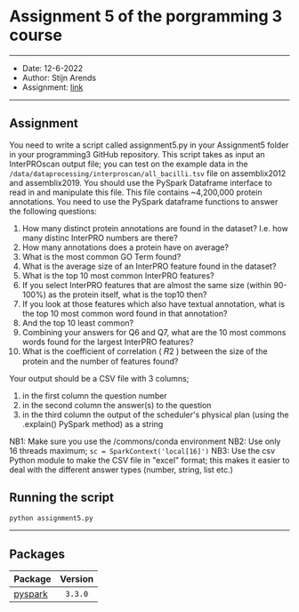 # Assignment 5 of the porgramming 3 course
* * *

* Date: 12-6-2022
* Author: Stijn Arends
* Assignment: [link](https://bioinf.nl/~martijn/master/programming3/prog3.html)

* * *
## Assignment

You need to write a script called assignment5.py in your Assignment5 folder in your programming3 GitHub repository. This script takes as input an InterPROscan output file; you can test on the example data in the `/data/dataprocessing/interproscan/all_bacilli.tsv` file on assemblix2012 and assemblix2019. You should use the PySpark Dataframe interface to read in and manipulate this file. This file contains ~4,200,000 protein annotations. You need to use the PySpark dataframe functions to answer the following questions:

1. How many distinct protein annotations are found in the dataset? I.e. how many distinc InterPRO numbers are there?
2. How many annotations does a protein have on average?
3. What is the most common GO Term found?
4. What is the average size of an InterPRO feature found in the dataset?
5. What is the top 10 most common InterPRO features?
6. If you select InterPRO features that are almost the same size (within 90-100%) as the protein itself, what is the top10 then?
7. If you look at those features which also have textual annotation, what is the top 10 most common word found in that annotation?
8. And the top 10 least common?
9. Combining your answers for Q6 and Q7, what are the 10 most commons words found for the largest InterPRO features?
10. What is the coefficient of correlation ( 𝑅2 ) between the size of the protein and the number of features found?

Your output should be a CSV file with 3 columns;

1. in the first column the question number
2. in the second column the answer(s) to the question
3. in the third column the output of the scheduler's physical plan (using the .explain() PySpark method) as a string

NB1: Make sure you use the /commons/conda environment NB2: Use only 16 threads maximum; `sc = SparkContext('local[16]')` NB3: Use the csv Python module to make the CSV file in "excel" format; this makes it easier to deal with the different answer types (number, string, list etc.)


## Running the script

```bash
python assignment5.py
```

* * *
## Packages

| Package                                                              | Version        |
| -------------------------------------------------------------------- | :------------: |
| [pyspark](https://spark.apache.org/docs/latest/api/python/index.html)| `3.3.0`        |


